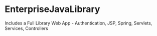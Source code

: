 # EnterpriseJavaLibrary
Includes a Full Library Web App - Authentication, JSP, Spring, Servlets, Services, Controllers
